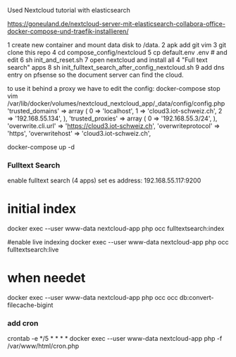 Used Nextcloud tutorial with elasticsearch

https://goneuland.de/nextcloud-server-mit-elasticsearch-collabora-office-docker-compose-und-traefik-installieren/


1   create new container and mount data disk to /data.
2   apk add git vim
3   git clone this repo
4   cd compose_config/nextcloud
5   cp default.env .env # and edit
6   sh init_and_reset.sh
7   open nextcloud and install all 4 "Full text search" apps
8   sh init_fulltext_search_after_config_nextcloud.sh
9   add dns entry on pfsense so the document server can find the cloud.

to use it behind a proxy we have to edit the config:
docker-compose stop
vim /var/lib/docker/volumes/nextcloud_nextcloud_app/_data/config/config.php
  'trusted_domains' =>
  array (
    0 => 'localhost',
    1 => 'cloud3.iot-schweiz.ch',
    2 => '192.168.55.134',
  ),
  'trusted_proxies' =>
  array (
    0 => '192.168.55.3/24',
  ),
  'overwrite.cli.url' => 'https://cloud3.iot-schweiz.ch',
  'overwriteprotocol' => 'https',
  'overwritehost' => 'cloud3.iot-schweiz.ch',

  docker-compose up -d

### Fulltext Search ###
enable fulltext search (4 apps)
set es address: 192.168.55.117:9200
# initial index
docker exec --user www-data nextcloud-app php occ fulltextsearch:index


#enable live indexing
docker exec --user www-data nextcloud-app php occ fulltextsearch:live

# when needet
docker exec --user www-data nextcloud-app php occ occ db:convert-filecache-bigint



### add cron ###
crontab -e
*/5 * * * * docker exec --user www-data nextcloud-app php -f /var/www/html/cron.php
